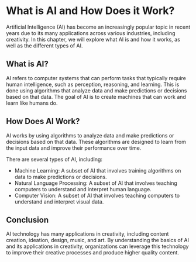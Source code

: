 What is AI and How Does it Work?
=================================================================================================

Artificial Intelligence (AI) has become an increasingly popular topic in recent years due to its many applications across various industries, including creativity. In this chapter, we will explore what AI is and how it works, as well as the different types of AI.

What is AI?
-----------

AI refers to computer systems that can perform tasks that typically require human intelligence, such as perception, reasoning, and learning. This is done using algorithms that analyze data and make predictions or decisions based on that data. The goal of AI is to create machines that can work and learn like humans do.

How Does AI Work?
-----------------

AI works by using algorithms to analyze data and make predictions or decisions based on that data. These algorithms are designed to learn from the input data and improve their performance over time.

There are several types of AI, including:

* Machine Learning: A subset of AI that involves training algorithms on data to make predictions or decisions.
* Natural Language Processing: A subset of AI that involves teaching computers to understand and interpret human language.
* Computer Vision: A subset of AI that involves teaching computers to understand and interpret visual data.

Conclusion
----------

AI technology has many applications in creativity, including content creation, ideation, design, music, and art. By understanding the basics of AI and its applications in creativity, organizations can leverage this technology to improve their creative processes and produce higher quality content.
